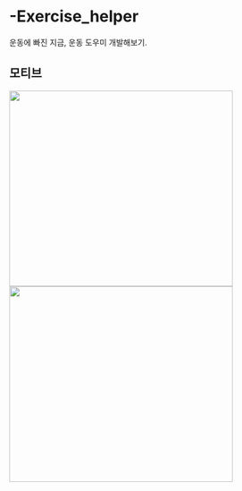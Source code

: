 # -Exercise_helper
운동에 빠진 지금, 운동 도우미 개발해보기.

## 모티브
<p>
<img src="https://user-images.githubusercontent.com/63032546/98776107-b0044780-2431-11eb-9091-d72c0f1dd52d.JPG" width="400" height="350">
<img src="https://user-images.githubusercontent.com/63032546/98776251-e9d54e00-2431-11eb-99dc-302731a28765.JPG" width="400" height="350">
</p>

